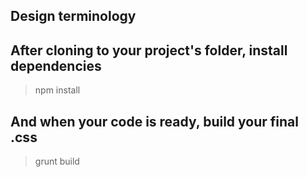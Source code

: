 ## Design terminology

## After cloning to your project's folder, install dependencies
>npm install 

## And when your code is ready, build your final .css
>grunt build
